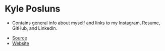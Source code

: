 # Kyle Posluns
- Contains general info about myself and links to my Instagram, Resume, GitHub, and LinkedIn. 

* [Source](https://github.com/kyleposluns/www-2019/html/index.html)
* [Website](http://kyleposluns.com/)
 

